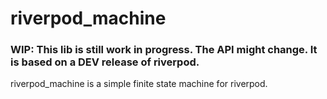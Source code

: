 # riverpod_machine

### WIP: This lib is still work in progress. The API might change. It is based on a DEV release of riverpod.

riverpod_machine is a simple finite state machine for riverpod.




